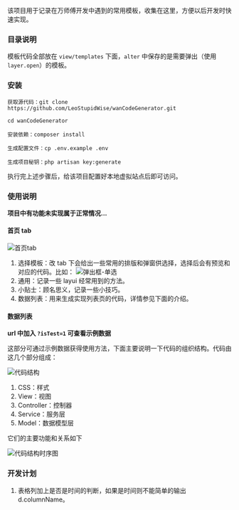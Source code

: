 该项目用于记录在万师傅开发中遇到的常用模板，收集在这里，方便以后开发时快速实现。

### 目录说明

模板代码全部放在 `view/templates` 下面，`alter` 中保存的是需要弹出（使用`layer.open`）的模板。

### 安装

`获取源代码：git clone https://github.com/LeoStupidWise/wanCodeGenerator.git`

`cd wanCodeGenerator`

`安装依赖：composer install`

`生成配置文件：cp .env.example .env`

`生成项目秘钥：php artisan key:generate`

执行完上述步骤后，给该项目配置好本地虚拟站点后即可访问。

### 使用说明

**项目中有功能未实现属于正常情况...**

#### 首页 tab

![首页tab](https://qncdn.wanshifu.com/27e61ad63b829e9837580cb99e983651)
1. 选择模板：改 tab 下会给出一些常用的排版和弹窗供选择，选择后会有预览和对应的代码。比如：
![弹出框-单选](https://qncdn.wanshifu.com/ed842b3adc15d8c6498ac120461aff17)
2. 通用：记录一些 layui 经常用到的方法。
3. 小贴士：顾名思义，记录一些小技巧。
4. 数据列表：用来生成实现列表页的代码，详情参见下面的介绍。

#### 数据列表

**url 中加入 `?isTest=1` 可查看示例数据**

这部分可通过示例数据获得使用方法，下面主要说明一下代码的组织结构。代码由这几个部分组成：

![代码结构](https://qncdn.wanshifu.com/e158de55eb07bdc21997952f0c6fd32d)

1. CSS：样式
2. View：视图
3. Controller：控制器
4. Service：服务层
5. Model：数据模型层

它们的主要功能和关系如下

![代码结构时序图](https://qncdn.wanshifu.com/a3cc9a457f62ee9a76fba0e59e24c1cd)

### 开发计划

1. 表格列加上是否是时间的判断，如果是时间则不能简单的输出 d.columnName。